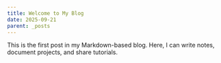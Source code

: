 ```yaml
---
title: Welcome to My Blog
date: 2025-09-21
parent: _posts
---
```


This is the first post in my Markdown-based blog. Here, I can write notes, document projects, and share tutorials.

